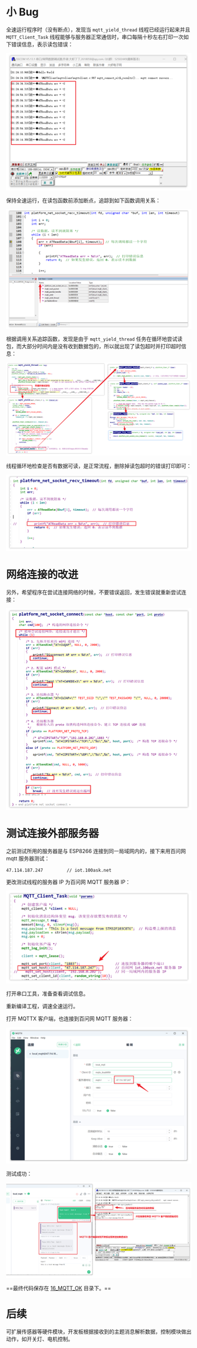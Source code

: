 # 小 Bug

全速运行程序时（没有断点），发现当 `mqtt_yield_thread` 线程已经运行起来并且 `MQTT_Client_Task` 线程能够与服务器正常通信时，串口每隔十秒左右打印一次如下错误信息，表示读包错误：

![image-20241117012652580](./img/11_健壮性改进/image-20241117012652580.png)

保持全速运行，在读包函数前添加断点，追踪到如下函数调用关系：

![image-20241117013650403](./img/11_健壮性改进/image-20241117013650403.png)

根据调用关系追踪函数，发现是由于 `mqtt_yield_thread` 任务在循环地尝试读包，而大部分时间内是没有收到数据包的，所以就出现了读包超时并打印超时信息：

![image-20241117014325560](./img/11_健壮性改进/image-20241117014325560.png)

线程循环地检查是否有数据可读，是正常流程，删除掉读包超时的错误打印即可：

![image-20241117014623330](./img/11_健壮性改进/image-20241117014623330.png)



# 网络连接的改进

另外，希望程序在尝试连接网络的时候，不要错误返回，发生错误就重新尝试连接：

![image-20241117015148673](./img/11_健壮性改进/image-20241117015148673.png)



# 测试连接外部服务器

之前测试所用的服务器是与 ESP8266 连接到同一局域网内的，接下来用百问网 mqtt 服务器测试：

```shell
47.114.187.247         // iot.100ask.net
```

更改测试线程的服务器 IP 为百问网 MQTT 服务器 IP：

![image-20241117173718805](./img/11_最终改进/image-20241117173718805.png)

打开串口工具，准备查看调试信息。

重新编译工程，调速全速运行。

打开 MQTTX 客户端，也连接到百问网 MQTT 服务器：

![image-20241117174026046](./img/11_最终改进/image-20241117174026046.png)

测试成功：

![image-20241117174634496](./img/11_最终改进/image-20241117174634496.png)

==最终代码保存在 [16_MQTT_OK](assets/source/16_MQTT_OK) 目录下。==



# 后续

可扩展传感器等硬件模块，开发板根据接收到的主题消息解析数据，控制模块做出动作，如开关灯、电机控制。
